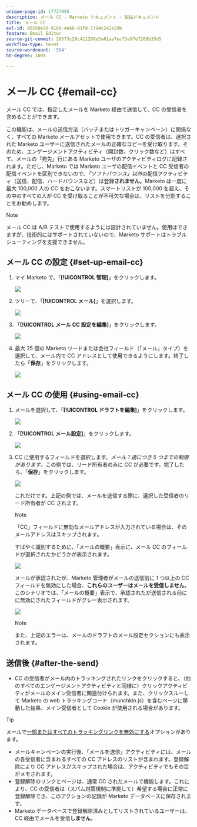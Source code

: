 ```yaml
---
unique-page-id: 17727995
description: メール CC - Marketo ドキュメント - 製品ドキュメント
title: メール CC
exl-id: 00550e98-916d-4e66-91f8-7394c242a29b
feature: Email Editor
source-git-commit: 26573c20c411208e5a01aa7ec73a97e7208b35d5
workflow-type: tm+mt
source-wordcount: '554'
ht-degree: 100%

---
```


# メール CC {#email-cc}

メール CC では、指定したメールを Marketo 経由で送信して、CC の受信者を含めることができます。

この機能は、メールの送信方法（バッチまたはトリガーキャンペーン）に関係なく、すべての Marketo メールアセットで使用できます。CC の受信者は、選択された Marketo ユーザーに送信されたメールの正確なコピーを受け取ります。そのため、エンゲージメントアクティビティ（開封数、クリック数など）はすべて、メールの「宛先」行にある Marketo ユーザのアクティビティログに記録されます。ただし、Marketo では Marketo ユーザの配信イベントと CC 受信者の配信イベントを区別できないので、_「ソフトバウンス」以外_&#x200B;の配信アクティビティ（送信、配信、ハードバウンスなど）は登録&#x200B;**されません**。Marketo は一度に最大 100,000 人の CC をおこないます。スマートリストが 100,000 を超え、その中のすべての人が CC を受け取ることが不可欠な場合は、リストを分割することをお勧めします。

>[!NOTE]
>
>メール CC は A/B テストで使用するようには設計されていません。使用はできますが、技術的にはサポートされていないので、Marketo サポートはトラブルシューティングを支援できません。

## メール CC の設定 {#set-up-email-cc}

1. マイ Marketo で、「**[!UICONTROL 管理]**」をクリックします。

   ![](assets/one.png)

1. ツリーで、「**[!UICONTROL メール]**」を選択します。

   ![](assets/two.png)

1. 「**[!UICONTROL メール CC 設定を編集]**」をクリックします。

   ![](assets/three.png)

1. 最大 25 個の Marketo リードまたは会社フィールド（「メール」タイプ）を選択して、メール内で CC アドレスとして使用できるようにします。終了したら「**保存**」をクリックします。

   ![](assets/four.png)

## メール CC の使用 {#using-email-cc}

1. メールを選択して、「**[!UICONTROL ドラフトを編集]**」をクリックします。

   ![](assets/five.png)

1. 「**[!UICONTROL メール設定]**」をクリックします。

   ![](assets/six.png)

1. CC に使用するフィールドを選択します。_メール 1 通につき 5 つまでの制限があります_。この例では、リード所有者のみに CC が必要です。完了したら、「**保存**」をクリックします。

   ![](assets/seven.png)

   これだけです。上記の例では、メールを送信する際に、選択した受信者のリード所有者が CC されます。

   >[!NOTE]
   >
   >「CC」フィールドに無効なメールアドレスが入力されている場合は、そのメールアドレスはスキップされます。

   すばやく識別するために、「メールの概要」表示に、メール CC のフィールドが選択されたかどうかが表示されます。

   ![](assets/eight.png)

   メールが承認されたが、Marketo 管理者がメールの送信前に 1 つ以上の CC フィールドを無効にした場合、**これらのユーザーはメールを受信しません**。このシナリオでは、「メールの概要」表示で、承認されたが送信される前にに無効にされたフィールドがグレー表示されます。

   ![](assets/removal.png)

   >[!NOTE]
   >
   >また、上記のエラーは、メールのドラフトのメール設定セクションにも表示されます。

## 送信後 {#after-the-send}

* CC の受信者がメール内のトラッキングされたリンクをクリックすると、（他のすべてのエンゲージメントアクティビティと同様に）クリックアクティビティがメールのメイン受信者に関連付けられます。また、クリックスルーして Marketo の web トラッキングコード（munchkin.js）を含むページに移動した結果、メイン受信者として Cookie が使用される場合があります。

>[!TIP]
>
>メールで[一部またはすべてのトラッキングリンクを無効にする](/help/marketo/product-docs/email-marketing/general/functions-in-the-editor/disable-tracking-for-an-email-link.md)オプションがあります。

* メールキャンペーンの実行後、「メールを送信」アクティビティには、メールの各受信者に含まれるすべての CC アドレスのリストが含まれます。登録解除により CC アドレスがスキップされた場合は、アクティビティでもその旨がメモされます。
* 登録解除のリンクとページは、通常 CC されたメールで機能します。これにより、CC の受信者は（スパム対策規制に準拠して）希望する場合に正常に登録解除でき、このアクションの記録が Marketo データベースに保存されます。
* Marketo データベースで登録解除済みとしてリストされているユーザーは、CC 経由でメールを受信&#x200B;**しません**。
